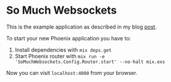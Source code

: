 # So Much Websockets

This is the example application as described in my blog [post](http://benjamintanweihao.github.io/blog/2014/02/12/phoenix-elixir-web-framework-and-websockets/).

To start your new Phoenix application you have to:

1. Install dependencies with `mix deps.get`
2. Start Phoenix router with `mix run -e 'SoMuchWebsockets.Config.Router.start' --no-halt mix.exs`

Now you can visit `localhost:4000` from your browser.

